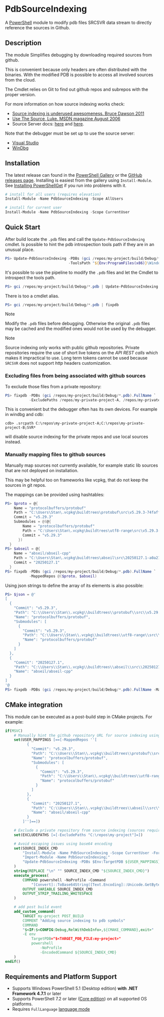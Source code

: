 # PdbSourceIndexing

A [PowerShell](#requirements-and-platform-support) module to modify pdb files SRCSVR data stream to directly reference the sources in Github.

## Description

The module Simplifies debugging by downloading required sources from github.

This is convenient because only headers are often distributed with the binaries. With the modified PDB is possible to access all involved sources from the cloud.

The Cmdlet relies on Git to find out github repos and subrepos with the proper version.

For more information on how source indexing works check:
+ [Source indexing is underused awesomeness. Bruce Dawson 2011](https://randomascii.wordpress.com/2011/11/11/source-indexing-is-underused-awesomeness/)
+ [Use The Source, Luke. MSDN magazine August 2006](https://learn.microsoft.com/en-us/archive/msdn-magazine/2006/august/source-server-helps-you-kill-bugs-dead-in-visual-studio-2005)
+ Source Server docs: [here](https://learn.microsoft.com/en-us/windows-hardware/drivers/debugger/srcsrv) and
  [here](https://learn.microsoft.com/en-us/windows/win32/debug/source-server-and-source-indexing).

Note that the debugger must be set up to use the source server:
+ [Visual Studio](https://learn.microsoft.com/en-us/visualstudio/debugger/specify-symbol-dot-pdb-and-source-files-in-the-visual-studio-debugger?view=vs-2022#other-symbol-options-for-debugging)
+ [WinDbg](https://learn.microsoft.com/en-us/windows-hardware/drivers/debugger/using-a-source-server)

## Installation

The latest release can found in the [PowerShell Gallery](https://www.powershellgallery.com/packages/PdbSourceIndexing/) or the [GitHub releases page](https://github.com/MiguelBarro/PdbSourceIndexing/releases). Installing is easiest from the gallery using `Install-Module`.
See [Installing PowerShellGet](https://docs.microsoft.com/en-us/powershell/scripting/gallery/installing-psget) if you run into problems with it.

```powershell
# install for all users (requires elevation)
Install-Module -Name PdbSourceIndexing -Scope AllUsers

# install for current user
Install-Module -Name PdbSourceIndexing -Scope CurrentUser
```

## Quick Start

After build locate the `.pdb` files and call the `Update-PdbSourceIndexing` cmdlet.
Is possible to hint the pdb introspection tools path if they are in an unusual place.

```powershell
PS> Update-PdbSourceIndexing -PDBs (gci /repos/my-project/build/Debug/*.pdb) `
                             -ToolsPath "${Env:ProgramFiles(x86)}\Windows Kits\10\Debuggers\x64\srcsrv"
```

It's possible to use the pipeline to modify the `.pdb` files and let the Cmdlet to introspect the tools path.

```powershell
PS> gci /repos/my-project/build/Debug/*.pdb | Update-PdbSourceIndexing
```

There is too a cmdlet alias.

```powershell
PS> gci /repos/my-project/build/Debug/*.pdb | fixpdb
```

> [!NOTE]
> Modify the `.pdb` files before debugging. Otherwise the original `.pdb` files may be cached and
the modified ones would not be used by the debugger.

> [!NOTE]
> Source indexing only works with public github repositories. Private repositories require the
use of short live tokens on the *API REST calls* which makes it impractical to use.
Long term tokens cannot be used because `SRCSVR` does not support *http* headers customization.

### Excluding files from being associated with github sources

To exclude those files from a private repository:

```powershell
PS> fixpdb -PDBs (gci /repos/my-project/build/Debug/*.pdb).FullName `
           -ExcludePaths /repos/my-private-project-A, /repos/my-private-project-B
```

This is convenient but the debugger often has its own devices. For example in
windbg and cdb:
```windbg
cdb> .srcpath C:\repos\my-private-project-A;C:\repos\my-private-project-B;SVR*
```
will disable source indexing for the private repos and use local sources instead.

### Manually mapping files to github sources

Manually map sources not currently available, for example static lib sources that are not
deployed on installation.

This may be helpful too on frameworks like vcpkg, that do not keep the sources
in git repos.

The mappings can be provided using hashtables:

```powershell
PS> $proto = @{
    Name = "protocolbuffers/protobuf"
    Path = "C:\Users\Stan\.vcpkg\buildtrees\protobuf\src\v5.29.3-74faffde26.clean"
    Commit = "v5.29.3"
    Submodules = @(@{
        Name = "protocolbuffers/protobuf"
        Path = "C:\Users\Stan\.vcpkg\buildtrees\utf8-range\src\v5.29.3-03b5e8031c.clean"
        Commit = "v5.29.3"
      })
  }
PS> $abseil = @{
    Name = "abseil/abseil-cpp"
    Path = "C:\Users\Stan\.vcpkg\buildtrees\abseil\src\20250127.1-a0a219bf72.clean"
    Commit = "20250127.1"
  }
PS> fixpdb -PDBs (gci /repos/my-project/build/Debug/*.pdb).FullName `
           -MappedRepos @($proto, $abseil)
```

Using json strings to define the array of its elements is also possible:

```powershell
PS> $json = @'
[
  {
    "Commit": "v5.29.3",
    "Path": "C:\\Users\\Stan\\.vcpkg\\buildtrees\\protobuf\\src\\v5.29.3-74faffde26.clean",
    "Name": "protocolbuffers/protobuf",
    "Submodules": [
      {
        "Commit": "v5.29.3",
        "Path": "C:\\Users\\Stan\\.vcpkg\\buildtrees\\utf8-range\\src\\v5.29.3-03b5e8031c.clean",
        "Name": "protocolbuffers/protobuf"
      }
    ]
  },
  {
    "Commit": "20250127.1",
    "Path": "C:\\Users\\Stan\\.vcpkg\\buildtrees\\abseil\\src\\20250127.1-a0a219bf72.clean",
    "Name": "abseil/abseil-cpp"
  }
]
'@
PS> fixpdb -PDBs (gci /repos/my-project/build/Debug/*.pdb).FullName -MappedRepos $json
```

## CMake integration

This module can be executed as a post-build step in CMake projects. For example:

```cmake
if(MSVC)
    # Manually hint the github repository URL for source indexing using a json
    set(USER_MAPPINGS [==[-MappedRepos ''[
          {
            "Commit": "v5.29.3",
            "Path": "C:\\Users\\Stan\\.vcpkg\\buildtrees\\protobuf\\src\\v5.29.3-74faffde26.clean",
            "Name": "protocolbuffers/protobuf",
            "Submodules": [
              {
                "Commit": "v5.29.3",
                "Path": "C:\\Users\\Stan\\.vcpkg\\buildtrees\\utf8-range\\src\\v5.29.3-03b5e8031c.clean",
                "Name": "protocolbuffers/protobuf"
              }
            ]
          },
          {
            "Commit": "20250127.1",
            "Path": "C:\\Users\\Stan\\.vcpkg\\buildtrees\\abseil\\src\\20250127.1-a0a219bf72.clean",
            "Name": "abseil/abseil-cpp"
          }
        ]'']==])

    # Exclude a private repository from source indexing (sources require authorization for retrieval)
    set(EXCLUDEPATHS [=[-ExcludePaths "C:\repos\my-project"]=])

    # Avoid escaping issues using base64 encoding
    set(SOURCE_INDEX_CMD
        "Install-Module -Name PdbSourceIndexing -Scope CurrentUser -Force;"
        "Import-Module -Name PdbSourceIndexing;"
        "Update-PdbSourceIndexing -PDBs $Env:TargetPDB ${USER_MAPPINGS} ${EXCLUDEPATHS}"
    )
    string(REPLACE "\n" "" SOURCE_INDEX_CMD "${SOURCE_INDEX_CMD}")
    execute_process(
        COMMAND powershell -NoProfile -Command
            "[Convert]::ToBase64String([Text.Encoding]::Unicode.GetBytes('${SOURCE_INDEX_CMD}'))"
        OUTPUT_VARIABLE SOURCE_INDEX_CMD
        OUTPUT_STRIP_TRAILING_WHITESPACE
    )

    # add post build event
    add_custom_command(
        TARGET my-project POST_BUILD
        COMMENT "Adding source indexing to pdb symbols"
        COMMAND
        "$<IF:$<CONFIG:Debug,RelWithDebInfo>,${CMAKE_COMMAND},exit>"
        -E env
            TargetPDB="$<TARGET_PDB_FILE:my-project>"
            powershell
                -NoProfile
                -EncodedCommand ${SOURCE_INDEX_CMD}
    )
endif()
```

## Requirements and Platform Support

* Supports Windows PowerShell 5.1 (Desktop edition) **with .NET Framework 4.7.1** or later
* Supports PowerShell 7.2 or later ([Core edition](https://docs.microsoft.com/en-us/powershell/scripting/whats-new/differences-from-windows-powershell)) on all supported OS platforms.
* Requires `FullLanguage` [language mode](https://docs.microsoft.com/en-us/powershell/module/microsoft.powershell.core/about/about_language_modes)
